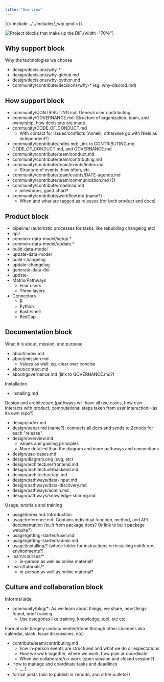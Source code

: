 ```yaml
---
title: "Overview"
---
```


{{< include ../../includes/_wip.qmd >}}

![Project blocks that make up the
DIF.](/images/project-blocks.svg){width="70%"}

## Why support block

Why the technologies we choose

-   design/decisions/why-\*
-   design/decisions/why-github.md
-   design/decisions/why-python.md
-   community/contribute/decisions/why-\* (eg. why-discord.md)

## How support block

-   community/CONTRIBUTING.md: General user contributing
-   community/GOVERNANCE.md: Structure of organization, team, and
    ownership, how decisions are made.
-   community/CODE_OF_CONDUCT.md
    -   With contact for issues/conflicts (Annelli, otherwise go with
        Niels as independent?)
-   community/contribute/index.md: Link to CONTRIBUTING.md,
    CODE_OF_CONDUCT.md, and GOVERNANCE.md
-   community/contribute/team/conduct.md
-   community/contribute/team/contributing.md
-   community/contribute/team/events/index.md
    -   Structure of events, how often, etc.
-   community/contribute/team/events/DATE-agenda.md
-   community/contribute/team/communication.md (?)
-   community/contribute/roadmap.md
    -   milestones, gantt chart?
-   community/contribute/workflow.md (name?)
    -   When and what are tagged as releases (for both product and docs)

## Product block

-   pipeline/ (automatic processes for tasks, like rebuilding changelog
    etc)
-   api/
-   common-data-model/setup.\*
-   common-data-model/update.\*
-   build-data-model
-   update-data-model
-   build-changelog
-   update-changelog
-   generate-data-doi
-   update-
-   Matrix/Pathways
    -   Four users
    -   Three layers
-   Connectors
    -   R
    -   Python
    -   Bash/shell
    -   RedCap

## Documentation block

What it is about, mission, and purpose

-   about/index.md
-   about/mission.md
    -   Values as well: eg. clear over concise
-   about/contact.md
-   about/governance.md (link to GOVERNANCE.md?)

Installation

-   installing.md

Design and architecture (pathways will have all use cases, how user
interacts with product, computational steps taken from user interaction)
(as its own repo?)

-   design/index.md
-   design/paper.md (name?): connects all docs and sends to Zenodo for
    each "release"
-   design/overview.md
    -   values and guiding principles
    -   More detailed than the diagram and more pathways and connections
-   design/use-cases.md
-   design/diagram.png (svg, etc)
-   design/architecture/frontend.md
-   design/architecture/backend.md
-   design/architecture/api.md
-   design/pathways/data-input.md
-   design/pathways/data-discovery.md
-   design/pathways/admin.md
-   design/pathways/knowledge-sharing.md

Usage, tutorials and training

-   usage/index.md: Introduction
-   usage/reference.md: Contains individual function, method, and API
    documentation (built from package docs? Or link to built package
    website?)
-   usage/getting-started/user.md
-   usage/getting-started/admin.md
-   usage/installing/\* (whole folder for instructions on installing
    indifferent environments?)
-   learn/courses/\*
    -   in-person as well as online material?
-   learn/tutorials/\*
    -   in-person as well as online material?

## Culture and collaboration block

Informal side:

-   community/blog/\*: As we learn about things, we share, new things
    found, brief training
    -   Use categories like training, knowledge, tool, etc etc

Formal side (largely undocumented/done through other channels aka
calendar, slack, Issue discussions, etc)

-   contribute/team/contributing.md
    -   how in-person events are structured and what we do or
        expectations
    -   How we work together, where we work, how plan or coordinate
    -   When we collaborate/co-work (open session and closed session?)
-   How to manage and coordinate tasks and deadlines
    -   ....?
-   formal posts (aim to publish in zenodo, and other outlets?)
